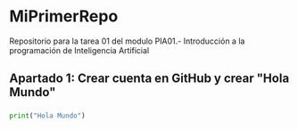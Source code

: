 # MiPrimerRepo
Repositorio para la tarea 01 del modulo PIA01.- Introducción a la programación de Inteligencia Artificial
## Apartado 1: Crear cuenta en GitHub y crear "Hola Mundo"

### 
```python
print("Hola Mundo")
